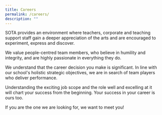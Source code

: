 ```yaml
---
title: Careers
permalink: /careers/
description: ""
---
```

SOTA provides an environment where teachers, corporate and teaching support staff gain a deeper appreciation of the arts and are encouraged to experiment, express and discover.  
  
We value people-centred team members, who believe in humility and integrity, and are highly passionate in everything they do.

We understand that the career decision you make is significant. In line with our school's holistic strategic objectives, we are in search of team players who deliver performance.

Understanding the exciting job scope and the role well and excelling at it will chart your success from the beginning. Your success in your career is ours too.  
  
If you are the one we are looking for, we want to meet you!